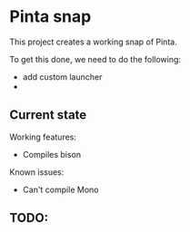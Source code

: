 # Pinta snap

This project creates a working snap of Pinta.

To get this done, we need to do the following:
 - add custom launcher
 - 

## Current state

Working features:
 - Compiles bison

Known issues:
  - Can't compile Mono

TODO:
 -
 
